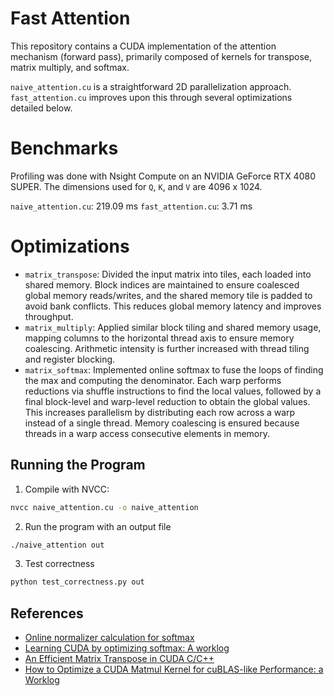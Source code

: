 # Fast Attention

This repository contains a CUDA implementation of the attention mechanism (forward pass), primarily composed of kernels for transpose, matrix multiply, and softmax.

`naive_attention.cu` is a straightforward 2D parallelization approach. `fast_attention.cu` improves upon this through several optimizations detailed below.

# Benchmarks

Profiling was done with Nsight Compute on an NVIDIA GeForce RTX 4080 SUPER. The dimensions used for `Q`, `K`, and `V` are 4096 x 1024.

`naive_attention.cu`: 219.09 ms
`fast_attention.cu`: 3.71 ms

# Optimizations
- `matrix_transpose`: Divided the input matrix into tiles, each loaded into shared memory. Block indices are maintained to ensure coalesced global memory reads/writes, and the shared memory tile is padded to avoid bank conflicts. This reduces global memory latency and improves throughput.
- `matrix_multiply`: Applied similar block tiling and shared memory usage, mapping columns to the horizontal thread axis to ensure memory coalescing. Arithmetic intensity is further increased with thread tiling and register blocking. 
- `matrix_softmax`: Implemented online softmax to fuse the loops of finding the max and computing the denominator. Each warp performs reductions via shuffle instructions to find the local values, followed by a final block-level and warp-level reduction to obtain the global values. This increases parallelism by distributing each row across a warp instead of a single thread. Memory coalescing is ensured because threads in a warp access consecutive elements in memory.

## Running the Program
1. Compile with NVCC:
```bash
nvcc naive_attention.cu -o naive_attention
```
2. Run the program with an output file
```bash
./naive_attention out
```
3. Test correctness
```bash
python test_correctness.py out
```

## References
- [Online normalizer calculation for softmax](https://arxiv.org/abs/1805.02867)
- [Learning CUDA by optimizing softmax: A worklog](https://maharshi.bearblog.dev/optimizing-softmax-cuda/)
- [An Efficient Matrix Transpose in CUDA C/C++](https://developer.nvidia.com/blog/efficient-matrix-transpose-cuda-cc/)
- [How to Optimize a CUDA Matmul Kernel for cuBLAS-like Performance: a Worklog](https://siboehm.com/articles/22/CUDA-MMM)